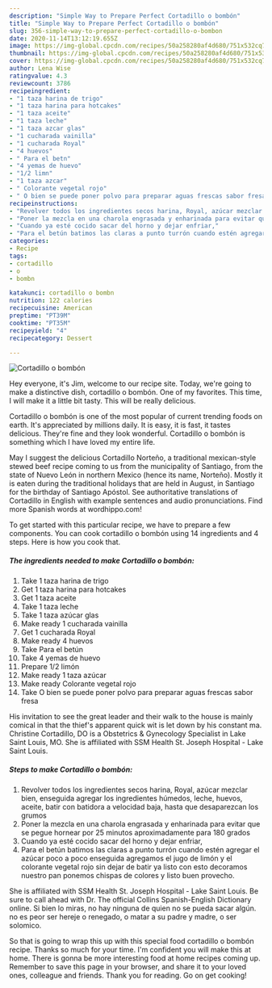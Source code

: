 ```yaml
---
description: "Simple Way to Prepare Perfect Cortadillo o bombón"
title: "Simple Way to Prepare Perfect Cortadillo o bombón"
slug: 356-simple-way-to-prepare-perfect-cortadillo-o-bombon
date: 2020-11-14T13:12:19.655Z
image: https://img-global.cpcdn.com/recipes/50a258280af4d680/751x532cq70/cortadillo-o-bombon-foto-principal.jpg
thumbnail: https://img-global.cpcdn.com/recipes/50a258280af4d680/751x532cq70/cortadillo-o-bombon-foto-principal.jpg
cover: https://img-global.cpcdn.com/recipes/50a258280af4d680/751x532cq70/cortadillo-o-bombon-foto-principal.jpg
author: Lena Wise
ratingvalue: 4.3
reviewcount: 3786
recipeingredient:
- "1 taza harina de trigo"
- "1 taza harina para hotcakes"
- "1 taza aceite"
- "1 taza leche"
- "1 taza azcar glas"
- "1 cucharada vainilla"
- "1 cucharada Royal"
- "4 huevos"
- " Para el betn"
- "4 yemas de huevo"
- "1/2 limn"
- "1 taza azcar"
- " Colorante vegetal rojo"
- " O bien se puede poner polvo para preparar aguas frescas sabor fresa"
recipeinstructions:
- "Revolver todos los ingredientes secos harina, Royal, azúcar mezclar bien, enseguida agregar los ingredientes húmedos, leche, huevos, aceite, batir con batidora a velocidad baja, hasta que desaparezcan los grumos"
- "Poner la mezcla en una charola engrasada y enharinada para evitar que se pegue hornear por 25 minutos aproximadamente para 180 grados"
- "Cuando ya esté cocido sacar del horno y dejar enfriar,"
- "Para el betún batimos las claras a punto turrón cuando estén agregar el azúcar poco a poco enseguida agregamos el jugo de limón y el colorante vegetal rojo sin dejar de batir ya listo con esto decoramos nuestro pan ponemos chispas de colores y listo buen provecho."
categories:
- Recipe
tags:
- cortadillo
- o
- bombn

katakunci: cortadillo o bombn 
nutrition: 122 calories
recipecuisine: American
preptime: "PT39M"
cooktime: "PT35M"
recipeyield: "4"
recipecategory: Dessert

---
```



![Cortadillo o bombón](https://img-global.cpcdn.com/recipes/50a258280af4d680/751x532cq70/cortadillo-o-bombon-foto-principal.jpg)

Hey everyone, it's Jim, welcome to our recipe site. Today, we're going to make a distinctive dish, cortadillo o bombón. One of my favorites. This time, I will make it a little bit tasty. This will be really delicious.

Cortadillo o bombón is one of the most popular of current trending foods on earth. It's appreciated by millions daily. It is easy, it is fast, it tastes delicious. They're fine and they look wonderful. Cortadillo o bombón is something which I have loved my entire life.

May I suggest the delicious Cortadillo Norteño, a traditional mexican-style stewed beef recipe coming to us from the municipality of Santiago, from the state of Nuevo León in northern Mexico (hence its name, Norteño). Mostly it is eaten during the traditional holidays that are held in August, in Santiago for the birthday of Santiago Apóstol. See authoritative translations of Cortadillo in English with example sentences and audio pronunciations. Find more Spanish words at wordhippo.com!


To get started with this particular recipe, we have to prepare a few components. You can cook cortadillo o bombón using 14 ingredients and 4 steps. Here is how you cook that.

<!--inarticleads1-->

##### The ingredients needed to make Cortadillo o bombón:

1. Take 1 taza harina de trigo
1. Get 1 taza harina para hotcakes
1. Get 1 taza aceite
1. Take 1 taza leche
1. Take 1 taza azúcar glas
1. Make ready 1 cucharada vainilla
1. Get 1 cucharada Royal
1. Make ready 4 huevos
1. Take  Para el betún
1. Take 4 yemas de huevo
1. Prepare 1/2 limón
1. Make ready 1 taza azúcar
1. Make ready  Colorante vegetal rojo
1. Take  O bien se puede poner polvo para preparar aguas frescas sabor fresa


His invitation to see the great leader and their walk to the house is mainly comical in that the thief&#39;s apparent quick wit is let down by his constant ma. Christine Cortadillo, DO is a Obstetrics &amp; Gynecology Specialist in Lake Saint Louis, MO. She is affiliated with SSM Health St. Joseph Hospital - Lake Saint Louis. 

<!--inarticleads2-->

##### Steps to make Cortadillo o bombón:

1. Revolver todos los ingredientes secos harina, Royal, azúcar mezclar bien, enseguida agregar los ingredientes húmedos, leche, huevos, aceite, batir con batidora a velocidad baja, hasta que desaparezcan los grumos
1. Poner la mezcla en una charola engrasada y enharinada para evitar que se pegue hornear por 25 minutos aproximadamente para 180 grados
1. Cuando ya esté cocido sacar del horno y dejar enfriar,
1. Para el betún batimos las claras a punto turrón cuando estén agregar el azúcar poco a poco enseguida agregamos el jugo de limón y el colorante vegetal rojo sin dejar de batir ya listo con esto decoramos nuestro pan ponemos chispas de colores y listo buen provecho.


She is affiliated with SSM Health St. Joseph Hospital - Lake Saint Louis. Be sure to call ahead with Dr. The official Collins Spanish-English Dictionary online. Si bien lo miras, no hay ninguna de quien no se pueda sacar algún. no es peor ser hereje o renegado, o matar a su padre y madre, o ser solomico. 

So that is going to wrap this up with this special food cortadillo o bombón recipe. Thanks so much for your time. I'm confident you will make this at home. There is gonna be more interesting food at home recipes coming up. Remember to save this page in your browser, and share it to your loved ones, colleague and friends. Thank you for reading. Go on get cooking!
